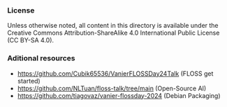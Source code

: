 ### License

Unless otherwise noted, all content in this directory is available under the
Creative Commons Attribution-ShareAlike 4.0 International Public License
(CC BY-SA 4.0).

### Aditional resources

- https://github.com/Cubik65536/VanierFLOSSDay24Talk (FLOSS get started)
- https://github.com/NLTuan/floss-talk/tree/main (Open-Source AI)
- https://github.com/tiagovaz/vanier-flossday-2024 (Debian Packaging)

